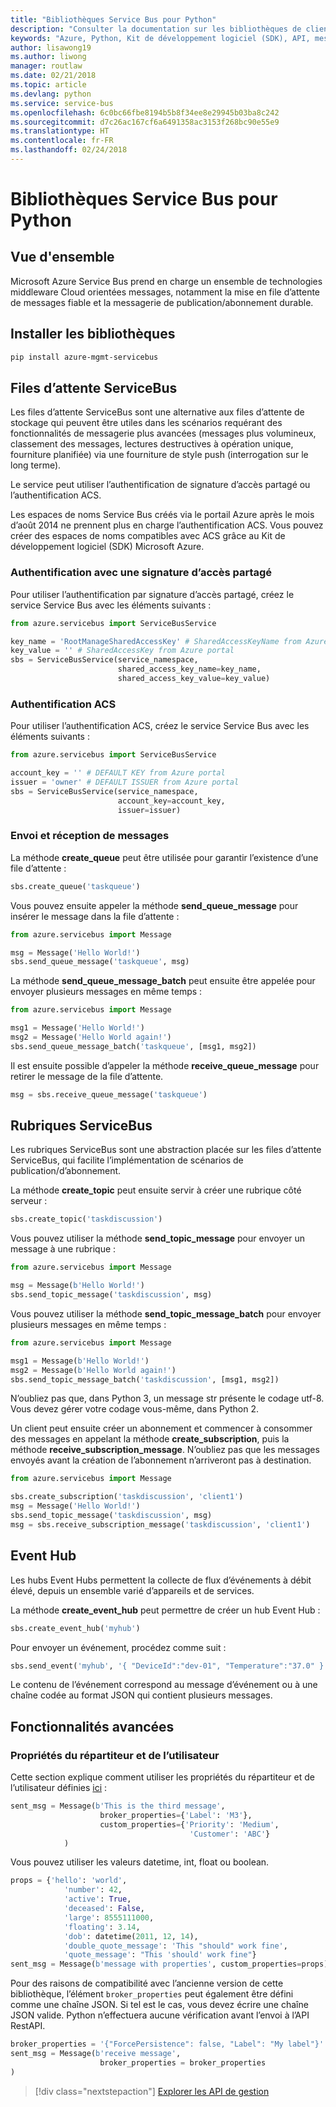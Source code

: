 ```yaml
---
title: "Bibliothèques Service Bus pour Python"
description: "Consulter la documentation sur les bibliothèques de client et de gestion Python pour Service Bus"
keywords: "Azure, Python, Kit de développement logiciel (SDK), API, messagerie, pubsub, pub-sub, répartiteur de messages"
author: lisawong19
ms.author: liwong
manager: routlaw
ms.date: 02/21/2018
ms.topic: article
ms.devlang: python
ms.service: service-bus
ms.openlocfilehash: 6c0bc66fbe8194b5b8f34ee8e29945b03ba8c242
ms.sourcegitcommit: d7c26ac167cf6a6491358ac3153f268bc90e55e9
ms.translationtype: HT
ms.contentlocale: fr-FR
ms.lasthandoff: 02/24/2018
---
```

# <a name="service-bus-libraries-for-python"></a>Bibliothèques Service Bus pour Python

## <a name="overview"></a>Vue d'ensemble

Microsoft Azure Service Bus prend en charge un ensemble de technologies middleware Cloud orientées messages, notamment la mise en file d’attente de messages fiable et la messagerie de publication/abonnement durable. 

## <a name="install-the-libraries"></a>Installer les bibliothèques
```bash
pip install azure-mgmt-servicebus
```

## <a name="servicebus-queues"></a>Files d’attente ServiceBus
Les files d’attente ServiceBus sont une alternative aux files d’attente de stockage qui peuvent être utiles dans les scénarios requérant des fonctionnalités de messagerie plus avancées (messages plus volumineux, classement des messages, lectures destructives à opération unique, fourniture planifiée) via une fourniture de style push (interrogation sur le long terme).

Le service peut utiliser l’authentification de signature d’accès partagé ou l’authentification ACS.

Les espaces de noms Service Bus créés via le portail Azure après le mois d’août 2014 ne prennent plus en charge l’authentification ACS. Vous pouvez créer des espaces de noms compatibles avec ACS grâce au Kit de développement logiciel (SDK) Microsoft Azure.

### <a name="shared-access-signature-authentication"></a>Authentification avec une signature d’accès partagé

Pour utiliser l’authentification par signature d’accès partagé, créez le service Service Bus avec les éléments suivants :

```python
from azure.servicebus import ServiceBusService

key_name = 'RootManageSharedAccessKey' # SharedAccessKeyName from Azure portal
key_value = '' # SharedAccessKey from Azure portal
sbs = ServiceBusService(service_namespace,
                        shared_access_key_name=key_name,
                        shared_access_key_value=key_value)
```

### <a name="acs-authentication"></a>Authentification ACS

Pour utiliser l’authentification ACS, créez le service Service Bus avec les éléments suivants :

```python
from azure.servicebus import ServiceBusService

account_key = '' # DEFAULT KEY from Azure portal
issuer = 'owner' # DEFAULT ISSUER from Azure portal
sbs = ServiceBusService(service_namespace,
                        account_key=account_key,
                        issuer=issuer)
```
### <a name="sending-and-receiving-messages"></a>Envoi et réception de messages

La méthode **create\_queue** peut être utilisée pour garantir l’existence d’une file d’attente :

```python
sbs.create_queue('taskqueue')
```
Vous pouvez ensuite appeler la méthode **send\_queue\_message** pour insérer le message dans la file d’attente :

```python
from azure.servicebus import Message

msg = Message('Hello World!')
sbs.send_queue_message('taskqueue', msg)
```
La méthode **send\_queue\_message_batch** peut ensuite être appelée pour envoyer plusieurs messages en même temps :

```python
from azure.servicebus import Message

msg1 = Message('Hello World!')
msg2 = Message('Hello World again!')
sbs.send_queue_message_batch('taskqueue', [msg1, msg2])
```
Il est ensuite possible d’appeler la méthode **receive\_queue\_message** pour retirer le message de la file d’attente.

```python
msg = sbs.receive_queue_message('taskqueue')
```

## <a name="servicebus-topics"></a>Rubriques ServiceBus

Les rubriques ServiceBus sont une abstraction placée sur les files d’attente ServiceBus, qui facilite l’implémentation de scénarios de publication/d’abonnement.

La méthode **create\_topic** peut ensuite servir à créer une rubrique côté serveur :

```python
sbs.create_topic('taskdiscussion')
```
Vous pouvez utiliser la méthode **send\_topic\_message** pour envoyer un message à une rubrique :

```python
from azure.servicebus import Message

msg = Message(b'Hello World!')
sbs.send_topic_message('taskdiscussion', msg)
```

Vous pouvez utiliser la méthode **send\_topic\_message_batch** pour envoyer plusieurs messages en même temps :

```python
from azure.servicebus import Message

msg1 = Message(b'Hello World!')
msg2 = Message(b'Hello World again!')
sbs.send_topic_message_batch('taskdiscussion', [msg1, msg2])
```

N’oubliez pas que, dans Python 3, un message str présente le codage utf-8. Vous devez gérer votre codage vous-même, dans Python 2.

Un client peut ensuite créer un abonnement et commencer à consommer des messages en appelant la méthode **create\_subscription**, puis la méthode **receive\_subscription\_message**. N’oubliez pas que les messages envoyés avant la création de l’abonnement n’arriveront pas à destination.

```python
from azure.servicebus import Message

sbs.create_subscription('taskdiscussion', 'client1')
msg = Message('Hello World!')
sbs.send_topic_message('taskdiscussion', msg)
msg = sbs.receive_subscription_message('taskdiscussion', 'client1')
```

## <a name="event-hub"></a>Event Hub

Les hubs Event Hubs permettent la collecte de flux d’événements à débit élevé, depuis un ensemble varié d’appareils et de services.

La méthode **create\_event\_hub** peut permettre de créer un hub Event Hub :

```python
sbs.create_event_hub('myhub')
```
Pour envoyer un événement, procédez comme suit :

```python
sbs.send_event('myhub', '{ "DeviceId":"dev-01", "Temperature":"37.0" }')
```
Le contenu de l’événement correspond au message d’événement ou à une chaîne codée au format JSON qui contient plusieurs messages.

## <a name="advanced-features"></a>Fonctionnalités avancées

### <a name="broker-properties-and-user-properties"></a>Propriétés du répartiteur et de l’utilisateur

Cette section explique comment utiliser les propriétés du répartiteur et de l’utilisateur définies [ici](https://docs.microsoft.com/rest/api/servicebus/message-headers-and-properties) :

```python
sent_msg = Message(b'This is the third message',
                    broker_properties={'Label': 'M3'},
                    custom_properties={'Priority': 'Medium',
                                        'Customer': 'ABC'}
            )
```
Vous pouvez utiliser les valeurs datetime, int, float ou boolean.

```python
props = {'hello': 'world',
            'number': 42,
            'active': True,
            'deceased': False,
            'large': 8555111000,
            'floating': 3.14,
            'dob': datetime(2011, 12, 14),
            'double_quote_message': 'This "should" work fine',
            'quote_message': "This 'should' work fine"}
sent_msg = Message(b'message with properties', custom_properties=props)
```
Pour des raisons de compatibilité avec l’ancienne version de cette bibliothèque, l’élément `broker_properties` peut également être défini comme une chaîne JSON.
Si tel est le cas, vous devez écrire une chaîne JSON valide. Python n’effectuera aucune vérification avant l’envoi à l’API RestAPI.

```python
broker_properties = '{"ForcePersistence": false, "Label": "My label"}'
sent_msg = Message(b'receive message',
                    broker_properties = broker_properties
)
```

> [!div class="nextstepaction"]
> [Explorer les API de gestion](/python/api/overview/azure/servicebus/management)
